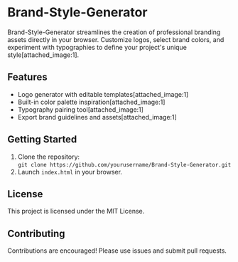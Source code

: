 # Brand-Style-Generator

Brand-Style-Generator streamlines the creation of professional branding assets directly in your browser. Customize logos, select brand colors, and experiment with typographies to define your project's unique style[attached_image:1].

## Features
- Logo generator with editable templates[attached_image:1]
- Built-in color palette inspiration[attached_image:1]
- Typography pairing tool[attached_image:1]
- Export brand guidelines and assets[attached_image:1]

## Getting Started
1. Clone the repository:  
   `git clone https://github.com/yourusername/Brand-Style-Generator.git`
2. Launch `index.html` in your browser.

## License
This project is licensed under the MIT License.

## Contributing
Contributions are encouraged! Please use issues and submit pull requests.
